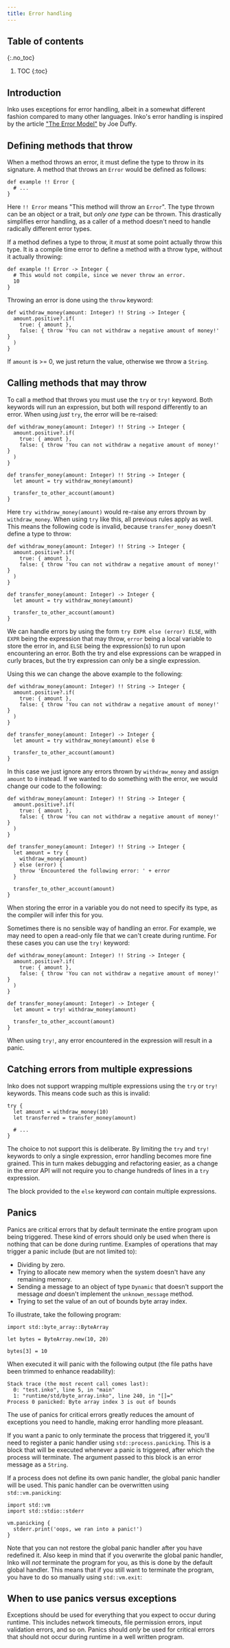 ```yaml
---
title: Error handling
---
```

<!-- vale off -->

## Table of contents
{:.no_toc}

1. TOC
{:toc}

## Introduction

Inko uses exceptions for error handling, albeit in a somewhat different fashion
compared to many other languages. Inko's error handling is inspired by the
article ["The Error Model"](http://joeduffyblog.com/2016/02/07/the-error-model/)
by Joe Duffy.

## Defining methods that throw

When a method throws an error, it must define the type to throw in its
signature. A method that throws an `Error` would be defined as follows:

```inko
def example !! Error {
  # ...
}
```

Here `!! Error` means "This method will throw an `Error`". The type thrown can
be an object or a trait, but _only one type_ can be thrown.  This drastically
simplifies error handling, as a caller of a method doesn't need to handle
radically different error types.

If a method defines a type to throw, it _must_ at some point actually throw this
type. It is a compile time error to define a method with a throw type, without
it actually throwing:

```inko
def example !! Error -> Integer {
  # This would not compile, since we never throw an error.
  10
}
```

Throwing an error is done using the `throw` keyword:

```inko
def withdraw_money(amount: Integer) !! String -> Integer {
  amount.positive?.if(
    true: { amount },
    false: { throw 'You can not withdraw a negative amount of money!' }
  )
}
```

If `amount` is >= 0, we just return the value, otherwise we throw a `String`.

## Calling methods that may throw

To call a method that throws you must use the `try` or `try!` keyword. Both
keywords will run an expression, but both will respond differently to an error.
When using _just_ `try`, the error will be re-raised:

```inko
def withdraw_money(amount: Integer) !! String -> Integer {
  amount.positive?.if(
    true: { amount },
    false: { throw 'You can not withdraw a negative amount of money!' }
  )
}

def transfer_money(amount: Integer) !! String -> Integer {
  let amount = try withdraw_money(amount)

  transfer_to_other_account(amount)
}
```

Here `try withdraw_money(amount)` would re-raise any errors thrown by
`withdraw_money`. When using `try` like this, all previous rules apply as well.
This means the following code is invalid, because `transfer_money` doesn't
define a type to throw:

```inko
def withdraw_money(amount: Integer) !! String -> Integer {
  amount.positive?.if(
    true: { amount },
    false: { throw 'You can not withdraw a negative amount of money!' }
  )
}

def transfer_money(amount: Integer) -> Integer {
  let amount = try withdraw_money(amount)

  transfer_to_other_account(amount)
}
```

We can handle errors by using the form `try EXPR else (error) ELSE`, with `EXPR`
being the expression that may throw, `error` being a local variable to store the
error in, and `ELSE` being the expression(s) to run upon encountering an error.
Both the try and else expressions can be wrapped in curly braces, but the try
expression can only be a single expression.

Using this we can change the above example to the following:

```inko
def withdraw_money(amount: Integer) !! String -> Integer {
  amount.positive?.if(
    true: { amount },
    false: { throw 'You can not withdraw a negative amount of money!' }
  )
}

def transfer_money(amount: Integer) -> Integer {
  let amount = try withdraw_money(amount) else 0

  transfer_to_other_account(amount)
}
```

In this case we just ignore any errors thrown by `withdraw_money` and assign
`amount` to `0` instead. If we wanted to do something with the error, we would
change our code to the following:

```inko
def withdraw_money(amount: Integer) !! String -> Integer {
  amount.positive?.if(
    true: { amount },
    false: { throw 'You can not withdraw a negative amount of money!' }
  )
}

def transfer_money(amount: Integer) !! String -> Integer {
  let amount = try {
    withdraw_money(amount)
  } else (error) {
    throw 'Encountered the following error: ' + error
  }

  transfer_to_other_account(amount)
}
```

When storing the error in a variable you do not need to specify its type, as the
compiler will infer this for you.

Sometimes there is no sensible way of handling an error. For example, we may
need to open a read-only file that we can't create during runtime. For these
cases you can use the `try!` keyword:

```inko
def withdraw_money(amount: Integer) !! String -> Integer {
  amount.positive?.if(
    true: { amount },
    false: { throw 'You can not withdraw a negative amount of money!' }
  )
}

def transfer_money(amount: Integer) -> Integer {
  let amount = try! withdraw_money(amount)

  transfer_to_other_account(amount)
}
```

When using `try!`, any error encountered in the expression will result in a
panic.

## Catching errors from multiple expressions

Inko does not support wrapping multiple expressions using the `try` or `try!`
keywords. This means code such as this is invalid:

```inko
try {
  let amount = withdraw_money(10)
  let transferred = transfer_money(amount)

  # ...
}
```

The choice to not support this is deliberate. By limiting the `try` and `try!`
keywords to only a single expression, error handling becomes more fine grained.
This in turn makes debugging and refactoring easier, as a change in the error
API will not require you to change hundreds of lines in a `try` expression.

The block provided to the `else` keyword _can_ contain multiple expressions.

## Panics

Panics are critical errors that by default terminate the entire program upon
being triggered. These kind of errors should only be used when there is nothing
that can be done during runtime. Examples of operations that may trigger a panic
include (but are not limited to):

* Dividing by zero.
* Trying to allocate new memory when the system doesn't have any remaining
  memory.
* Sending a message to an object of type `Dynamic` that doesn't support the
  message _and_ doesn't implement the `unknown_message` method.
* Trying to set the value of an out of bounds byte array index.

To illustrate, take the following program:

```inko
import std::byte_array::ByteArray

let bytes = ByteArray.new(10, 20)

bytes[3] = 10
```

When executed it will panic with the following output (the file paths have been
trimmed to enhance readability):

```
Stack trace (the most recent call comes last):
  0: "test.inko", line 5, in "main"
  1: "runtime/std/byte_array.inko", line 240, in "[]="
Process 0 panicked: Byte array index 3 is out of bounds
```

The use of panics for critical errors greatly reduces the amount of exceptions
you need to handle, making error handling more pleasant.

If you want a panic to only terminate the process that triggered it, you'll need
to register a panic handler using `std::process.panicking`. This is a block that
will be executed whenever a panic is triggered, after which the process will
terminate. The argument passed to this block is an error message as a `String`.

If a process does not define its own panic handler, the global panic handler
will be used. This panic handler can be overwritten using `std::vm.panicking`:

```inko
import std::vm
import std::stdio::stderr

vm.panicking {
  stderr.print('oops, we ran into a panic!')
}
```

Note that you can not restore the global panic handler after you have redefined
it. Also keep in mind that if you overwrite the global panic handler, Inko will
_not_ terminate the program for you, as this is done by the default global
handler. This means that if you still want to terminate the program, you have to
do so manually using `std::vm.exit`:

## When to use panics versus exceptions

Exceptions should be used for everything that you expect to occur during
runtime. This includes network timeouts, file permission errors, input
validation errors, and so on. Panics should _only_ be used for critical errors
that should not occur during runtime in a well written program.

